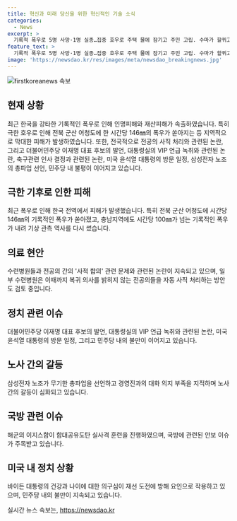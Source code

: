 ```yaml
---
title: 혁신과 미래 당신을 위한 혁신적인 기술 소식
categories:
  - News
excerpt: >
  기록적 폭우로 5명 사망·1명 실종…집중 호우로 주택 물에 잠기고 주민 고립. 수마가 할퀴고 간 자리는 말 그대로 쑥대밭. 전공의 사직서 처리 논란, 검사 내란시도로 탄핵 주장. 대통령실, VIP 언급 녹취에 강력 대응. 축구판, 대표팀 사령탑 인선으로 난장판. 해군 이지스함, 함대공유도탄 실사격 훈련. 삼성전자 노조, 무기한 총파업 선언. 민주당 내 바이든 필패론 공개. 
feature_text: >
  기록적 폭우로 5명 사망·1명 실종…집중 호우로 주택 물에 잠기고 주민 고립. 수마가 할퀴고 간 자리는 말 그대로 쑥대밭. 전공의 사직서 처리 논란, 검사 내란시도로 탄핵 주장. 대통령실, VIP 언급 녹취에 강력 대응. 축구판, 대표팀 사령탑 인선으로 난장판. 해군 이지스함, 함대공유도탄 실사격 훈련. 삼성전자 노조, 무기한 총파업 선언. 민주당 내 바이든 필패론 공개. 
image: 'https://newsdao.kr/res/images/meta/newsdao_breakingnews.jpg'
---
```


<p><img src="https://newsdao.kr/res/images/meta/newsdao_breakingnews.jpg" alt="firstkoreanews 속보" /></p>

<h2 data-ke-size="size26">현재 상황</h2>

<p data-ke-size="size16">최근 한국을 강타한 기록적인 폭우로 인해 인명피해와 재산피해가 속출하였습니다. 특히 극한 호우로 인해 전북 군산 어청도에 한 시간당 146㎜의 폭우가 쏟아지는 등 지역적으로 막대한 피해가 발생하였습니다. 또한, 전국적으로 전공의 사직 처리와 관련된 논란, 그리고 더불어민주당 이재명 대표 후보의 발언, 대통령실의 VIP 언급 녹취와 관련된 논란, 축구관련 인사 결정과 관련된 논란, 미국 윤석열 대통령의 방문 일정, 삼성전자 노조의 총파업 선언, 민주당 내 불평이 이어지고 있습니다.</p>

<h2 data-ke-size="size26">극한 기후로 인한 피해</h2>

<p data-ke-size="size16">최근 폭우로 인해 한국 전역에서 피해가 발생했습니다. 특히 전북 군산 어청도에 시간당 146㎜의 기록적인 폭우가 쏟아졌고, 충남지역에도 시간당 100㎜가 넘는 기록적인 폭우가 내려 기상 관측 역사를 다시 썼습니다.</p>

<h2 data-ke-size="size26">의료 현안</h2>

<p data-ke-size="size16">수련병원들과 전공의 간의 '사적 합의' 관련 문제와 관련된 논란이 지속되고 있으며, 일부 수련병원은 이때까지 복귀 의사를 밝히지 않는 전공의들을 자동 사직 처리하는 방안도 검토 중입니다.</p>

<h2 data-ke-size="size26">정치 관련 이슈</h2>

<p data-ke-size="size16">더불어민주당 이재명 대표 후보의 발언, 대통령실의 VIP 언급 녹취와 관련된 논란, 미국 윤석열 대통령의 방문 일정, 그리고 민주당 내의 불만이 이어지고 있습니다.</p>

<h2 data-ke-size="size26">노사 간의 갈등</h2>

<p data-ke-size="size16">삼성전자 노조가 무기한 총파업을 선언하고 경영진과의 대화 의지 부족을 지적하며 노사 간의 갈등이 심화되고 있습니다.</p>

<h2 data-ke-size="size26">국방 관련 이슈</h2>

<p data-ke-size="size16">해군의 이지스함이 함대공유도탄 실사격 훈련을 진행하였으며, 국방에 관련된 안보 이슈가 주목받고 있습니다.</p>

<h2 data-ke-size="size26">미국 내 정치 상황</h2>

<p data-ke-size="size16">바이든 대통령의 건강과 나이에 대한 의구심이 재선 도전에 방해 요인으로 작용하고 있으며, 민주당 내의 불만이 지속되고 있습니다.</p>
실시간 뉴스 속보는, <a href="https://newsdao.kr" rel="dofollow">https://newsdao.kr</a>


